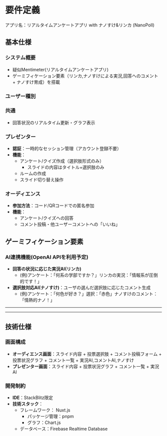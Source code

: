 # 要件定義

アプリ名：リアルタイムアンケートアプリ with ナノすけ&リンカ (NanoPoll)

## 基本仕様

### システム概要

- 疑似Mentimeter(リアルタイムアンケートアプリ)
- ゲーミフィケーション要素（リンカ,ナノすけによる実況,回答へのコメント + ナノすけ育成）を搭載

### ユーザー種別

### 共通

- 回答状況のリアルタイム更新・グラフ表示

### プレゼンター

- **認証**：一時的なセッション管理（アカウント登録不要）
- **機能**：
  - アンケート/クイズ作成（選択肢形式のみ）
    - スライドの内容はタイトル+選択肢のみ
  - ルームの作成
  - スライド切り替え操作

### オーディエンス

- **参加方法**：コード/QRコードでの匿名参加
- **機能**：
  - アンケート/クイズへの回答
  - コメント投稿・他ユーザーコメントへの「いいね」

## ゲーミフィケーション要素

### AI連携機能(OpenAI APIを利用予定)

- **回答の状況に応じた実況AI(リンカ)**
  - (例)アンケート：「何系の学部ですか？」リンカの実況：「情報系が圧倒的です！」
- **選択肢対応AI(ナノすけ)**：ユーザの選んだ選択肢に応じたコメント生成
  - (例)アンケート：「何色が好き？」選択：「赤色」ナノすけのコメント：「情熱的ナノ！」

---
<!-- 育成要素やポイントシステムについては、実装は後回し
### ナノすけ育成システム

- **進化段階**：2段階（アンケート総数÷2、余りは切り捨て、アンケート数が少ない場合は段階を飛ばす）
- **経験値獲得条件**：アンケート/クイズ回答（回答数のみ、正解率は無関係）
- **進化完了**：1回のプレゼン参加で完結

### ポイントシステム

- ナノすけを最終形態まで進化させるとポイントが貰える
- **横切るナノすけ**：プレゼン全体で1〜2回出現
  - **ポイント獲得**：タップ時に固定ポイント付与
- **経験値とは別管理**：ナノすけ用経験値とポイントは独立 -->

---

## 技術仕様

### 画面構成

- **オーディエンス画面**：スライド内容 + 投票選択肢 + コメント投稿フォーム + 投票状況グラフ + コメント一覧 + 実況AI,コメントAI,ナノすけ
- **プレゼンター画面**：スライド内容 + 投票状況グラフ + コメント一覧 + 実況AI

### 開発制約

- **IDE**：StackBlitz限定
- **技術スタック**：
  - フレームワーク： Nuxt.js
    - パッケージ管理：pnpm
    - グラフ：Chart.js
  - データベース：Firebase Realtime Database
